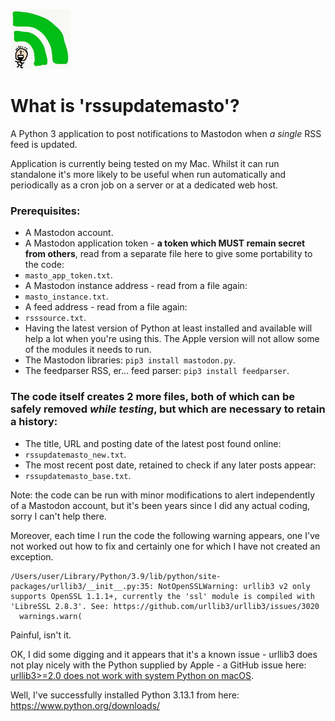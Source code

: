 <img src="rssupdatemasto_logo.jpg" height="96" alt="rssupdatemasto RSS feed updates post to Mastodon."> <br>

# What is 'rssupdatemasto'?
A Python 3 application to post notifications to Mastodon when *a single* RSS feed is updated.

Application is currently being tested on my Mac. Whilst it can run standalone it's more likely to be useful when run automatically and periodically as a cron job on a server or at a dedicated web host.

### Prerequisites:
* A Mastodon account.
* A Mastodon application token - **a token which MUST remain secret from others**, read from a separate file here to give some portability to the code:
 * `masto_app_token.txt`.
* A Mastodon instance address - read from a file again:
 * `masto_instance.txt`.
* A feed address - read from a file again:
 * `rsssource.txt`.
* Having the latest version of Python at least installed and available will help a lot when you're using this. The Apple version will not allow some of the modules it needs to run.
* The Mastodon libraries: `pip3 install mastodon.py`.
* The feedparser RSS, er… feed parser: `pip3 install feedparser`.

### The code itself creates 2 more files, both of which can be safely removed *while testing*, but which are necessary to retain a history:
* The title, URL and posting date of the latest post found online:
 * `rssupdatemasto_new.txt`.
* The most recent post date, retained to check if any later posts appear:
 * `rssupdatemasto_base.txt`.

Note: the code can be run with minor modifications to alert independently of a Mastodon account, but it's been years since I did any actual coding, sorry I can't help there.

Moreover, each time I run the code the following warning appears, one I've not worked out how to fix and certainly one for which I have not created an exception.

```
/Users/user/Library/Python/3.9/lib/python/site-packages/urllib3/__init__.py:35: NotOpenSSLWarning: urllib3 v2 only supports OpenSSL 1.1.1+, currently the 'ssl' module is compiled with 'LibreSSL 2.8.3'. See: https://github.com/urllib3/urllib3/issues/3020
  warnings.warn(
```

Painful, isn't it.

OK, I did some digging and it appears that it's a known issue - urllib3 does not play nicely with the Python supplied by Apple - a GitHub issue here: [urllib3>=2.0 does not work with system Python on macOS](https://github.com/urllib3/urllib3/issues/3020).

Well, I've successfully installed Python 3.13.1 from here: https://www.python.org/downloads/
